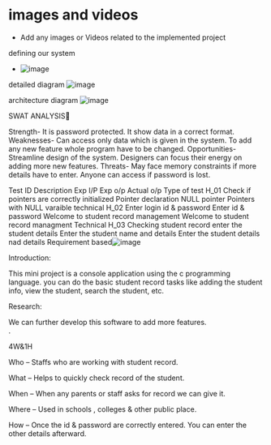 # images and videos

* Add any images or Videos related to the implemented project  

defining our system
* ![image](https://user-images.githubusercontent.com/31066215/115001474-4b0dbb80-9ec1-11eb-8c18-610679b619ee.png)




detailed diagram
![image](https://user-images.githubusercontent.com/31066215/115001603-6d9fd480-9ec1-11eb-85a8-27c04a006583.png)


architecture diagram
![image](https://user-images.githubusercontent.com/31066215/115001642-755f7900-9ec1-11eb-83aa-caeaeaf3a4fc.png)





SWAT ANALYSIS



Strength- It is password protected. It show data in a correct format.
Weaknesses- Can access only data which is given in the system. To add any new feature whole program have to be changed.
Opportunities-Streamline design of the system. Designers can focus their energy on adding more new features.
Threats-  May face memory constraints if more details have to enter. Anyone can access if password is lost.


Test ID	Description	Exp I/P	Exp o/p	Actual o/p	Type of test
H_01	Check if pointers are correctly initialized	Pointer declaration	NULL pointer	Pointers with NULL varaible	technical
H_02	Enter login id & password	Enter id & password	Welcome to student record management	Welcome to student record managment	Technical
H_03	Checking student record	enter the student details 	Enter the student name and details	Enter the student details nad details	Requirement based![image](https://user-images.githubusercontent.com/31066215/115001734-8dcf9380-9ec1-11eb-8a3c-0808c01ed733.png)





Introduction:


This mini project is a console application using the c programming language. you can do the basic student record tasks like adding the student info, view the student, search the student, etc.


Research:	


We can further develop this software to add more features.		
.




4W&1H


Who – Staffs who are working with student record.


What – Helps to quickly check record of the student.


When – When any parents or staff asks for record we can give it.


Where – Used in schools , colleges & other public place.


How – Once the id & password are correctly entered. You can enter the other details afterward.

